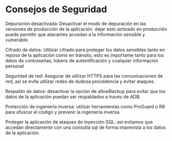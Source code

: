 # Consejos de Seguridad

Depuración desactivada: Desactivar el modo de depuración en las versiones de producción de la aplicación. dejar esto activado en producción puede permitir que atacantes accedan a la información sensible y vulnerable.

Cifrado de datos: Utilizar cifrado para proteger los datos sensibles tanto en reposo de la aplicación como en tránsito, esto es importante tanto para los datos de contraseñas, tokens de autentificación y cualquier información personal

Seguridad de red: Asegurar de utilizar HTTPS para las comunicaciones de red, asi se evita utilizar redes de dudosa procedencia y evitar ataques.

Respaldo de datos: desactivar la opción de allowBackup para evitar que los datos de la aplicación puedan ser respaldados a través de ADB.

Protección de ingeniería Inversa: utilizar herramientas como ProGuard o R8 para ofuscar el código y prevenir la ingeniería inversa.

Proteger la aplicación de ataques de inyección SQL: así evitamos que accedan directamente con una consulta sql de forma imprevista a los datos de la aplicación.